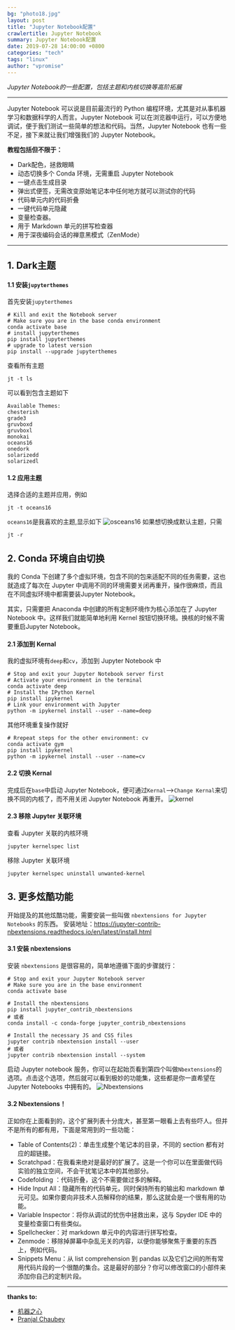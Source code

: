 ```yaml
---
bg: "photo18.jpg"
layout: post
title: "Jupyter Notebook配置"
crawlertitle: Jupyter Notebook
summary: Jupyter Notebook配置
date: 2019-07-28 14:00:00 +0800
categories: "tech"
tags: "linux"
author: "vpromise"
---
```


*Jupyter Notebook的一些配置，包括主题和内核切换等高阶拓展*

---

Jupyter Notebook 可以说是目前最流行的 Python 编程环境，尤其是对从事机器学习和数据科学的人而言。Jupyter Notebook 可以在浏览器中运行，可以方便地调试，便于我们测试一些简单的想法和代码。当然，Jupyter Notebook 也有一些不足，接下来就让我们增强我们的 Jupyter Notebook。

**教程包括但不限于：**
- Dark配色，拯救眼睛
- 动态切换多个 Conda 环境，无需重启 Jupyter Notebook
- 一键点击生成目录
- 弹出式便签，无需改变原始笔记本中任何地方就可以测试你的代码
- 代码单元内的代码折叠
- 一键代码单元隐藏
- 变量检查器。
- 用于 Markdown 单元的拼写检查器
- 用于深夜编码会话的禅意黑模式（ZenMode）

---

## 1. Dark主题
#### 1.1 安装`jupyterthemes`
首先安装`jupyterthemes`
```
# Kill and exit the Notebook server
# Make sure you are in the base conda environment
conda activate base
# install jupyterthemes
pip install jupyterthemes
# upgrade to latest version
pip install --upgrade jupyterthemes
```
查看所有主题
```
jt -t ls
```
可以看到包含主题如下
```
Available Themes: 
chesterish
grade3
gruvboxd
gruvboxl
monokai
oceans16
onedork
solarizedd
solarizedl
```
#### 1.2 应用主题
选择合适的主题并应用，例如
```
jt -t oceans16
```
`oceans16`是我喜欢的主题,显示如下
![osceans16](https://i.loli.net/2019/07/28/5d3d4be758d0d22152.png)
如果想切换成默认主题，只需
```
jt -r
```

## 2. Conda 环境自由切换
我的 Conda 下创建了多个虚拟环境，包含不同的包来适配不同的任务需要，这也就造成了每次在 Jupyter 中调用不同的环境需要关闭再重开，操作很麻烦，而且在不同虚拟环境中都需要装Jupyter Notebook。

其实，只需要把 Anaconda 中创建的所有定制环境作为核心添加在了 Jupyter Notebook 中。这样我们就能简单地利用 Kernel 按钮切换环境。换核的时候不需要重启Jupyter Notebook。
#### 2.1 添加到 Kernal
我的虚拟环境有`deep`和`cv`，添加到 Jupyter Notebook 中
```
# Stop and exit your Jupyter Notebook server first
# Activate your environment in the terminal 
conda activate deep
# Install the IPython Kernel 
pip install ipykernel
# Link your environment with Jupyter 
python -m ipykernel install --user --name=deep
```
其他环境重复操作就好
```
# Rrepeat steps for the other environment: cv
conda activate gym
pip install ipykernel 
python -m ipykernel install --user --name=cv
```
#### 2.2 切换 Kernal
完成后在`base`中启动 Jupyter Notebook，便可通过`Kernal`-->`Change Kernal`来切换不同的内核了，而不用关闭 Jupyter Notebook 再重开。
![kernel](https://i.loli.net/2019/07/28/5d3d4be75ce5840151.png)

#### 2.3 移除 Jupyter 关联环境
查看 Jupyter 关联的内核环境
```
jupyter kernelspec list
```
移除 Jupyter 关联环境
```
jupyter kernelspec uninstall unwanted-kernel
```

## 3. 更多炫酷功能
开始提及的其他炫酷功能，需要安装一些叫做 `nbextensions for Jupyter Notebooks` 的东西。
安装地址：https://jupyter-contrib-nbextensions.readthedocs.io/en/latest/install.html
#### 3.1 安装 nbextensions 
安装 `nbextensions` 是很容易的，简单地遵循下面的步骤就行：
```
# Stop and exit your Jupyter Notebook server 
# Make sure you are in the base environment
conda activate base

# Install the nbextensions 
pip install jupyter_contrib_nbextensions
# 或者
conda install -c conda-forge jupyter_contrib_nbextensions

# Install the necessary JS and CSS files 
jupyter contrib nbextension install --user
# 或者
jupyter contrib nbextension install --system
```
启动 Jupyter notebook 服务，你可以在起始页看到第四个叫做`Nbextensions`的选项。点击这个选项，然后就可以看到极妙的功能集，这些都是你一直希望在 Jupyter Notebooks 中拥有的。
![Nbextensions](https://i.loli.net/2019/07/28/5d3d64662f11d45523.png)

#### 3.2 Nbextensions！

正如你在上面看到的，这个扩展列表十分庞大，甚至第一眼看上去有些吓人。但并不是所有的都有用，下面是常用到的一些功能：
- Table of Contents(2)：单击生成整个笔记本的目录，不同的 section 都有对应的超链接。
- Scratchpad：在我看来绝对是最好的扩展了。这是一个你可以在里面做代码实验的独立空间，不会干扰笔记本中的其他部分。
- Codefolding ：代码折叠，这个不需要做过多的解释。
- Hide Input All：隐藏所有的代码单元，同时保持所有的输出和 markdown 单元可见。如果你要向非技术人员解释你的结果，那么这就会是一个很有用的功能。
- Variable Inspector：将你从调试的忧伤中拯救出来，这与 Spyder IDE 中的变量检查窗口有些类似。
- Spellchecker：对 markdown 单元中的内容进行拼写检查。
- Zenmode：移除掉屏幕中杂乱无关的内容，以便你能够聚焦于重要的东西上，例如代码。
- Snippets Menu：从 list comprehension 到 pandas 以及它们之间的所有常用代码片段的一个很酷的集合。这是最好的部分？你可以修改窗口的小部件来添加你自己的定制片段。


---

**thanks to:**
- [机器之心](https://www.jiqizhixin.com/articles/2019-07-23-5?from=synced&keyword=jupyter%20notebook)
- [Pranjal Chaubey](https://towardsdatascience.com/supercharging-jupyter-notebooks-e22f5ad7ca18)